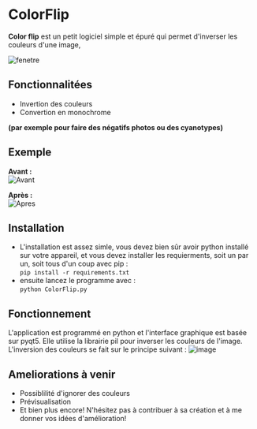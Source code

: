 # ColorFlip
**Color flip** est un petit logiciel simple et épuré qui permet d'inverser les couleurs d'une image,    

![fenetre](https://github.com/Starfish08/ColorFlip/assets/106678916/eda6013e-9838-4825-b5df-c36edb15a882)




## Fonctionnalitées  
- Invertion des couleurs 
- Convertion en monochrome

**(par exemple pour faire des négatifs photos ou des cyanotypes)**


## Exemple  
**Avant :**  
![Avant](https://github.com/Starfish08/ColorFlip/assets/106678916/7e2c3431-91e4-4a92-a72e-729352b758f5)
 


**Après :**  
![Apres](https://github.com/Starfish08/ColorFlip/assets/106678916/33d2706b-7dc0-4bf9-9740-f27f8d64854d)


## Installation  
- L'installation est assez simle, vous devez bien sûr avoir python installé sur votre appareil, et vous devez installer les requierments, soit un par un, soit tous d'un coup avec pip :   
`pip install -r requirements.txt`  
- ensuite lancez le programme avec :   
`python ColorFlip.py`


## Fonctionnement 
L'application est programmé en python et l'interface graphique est basée sur pyqt5. Elle utilise la librairie pil pour inverser les couleurs de l'image. L'inversion des couleurs se fait sur le principe suivant : 
![image](https://github.com/Starfish08/ColorFlip/assets/106678916/2a088883-faa1-4aa4-9e45-8140bd5e8164)


## Ameliorations à venir  
- Possiblilité d'ignorer des couleurs
- Prévisualisation
- Et bien plus encore!
N'hésitez pas à contribuer à sa création et à me donner vos idées d'amélioration!  


